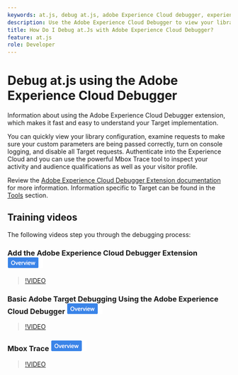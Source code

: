 ```yaml
---
keywords: at.js, debug at.js, adobe Experience Cloud debugger, experience cloud debugger, mbox trace, mbox highlight, debug, debugging, $9
description: Use the Adobe Experience Cloud Debugger to view your library configuration, examine requests, turn on console logging, disable Target call requests, and more.
title: How Do I Debug at.Js with Adobe Experience Cloud Debugger?
feature: at.js
role: Developer
---
```

# Debug at.js using the Adobe Experience Cloud Debugger

Information about using the Adobe Experience Cloud Debugger extension, which makes it fast and easy to understand your Target implementation.

You can quickly view your library configuration, examine requests to make sure your custom parameters are being passed correctly, turn on console logging, and disable all Target requests. Authenticate into the Experience Cloud and you can use the powerful Mbox Trace tool to inspect your activity and audience qualifications as well as your visitor profile.

Review the [Adobe Experience Cloud Debugger Extension documentation](https://experienceleague.adobe.com/docs/debugger/using/experience-cloud-debugger.html) for more information. Information specific to Target can be found in the [Tools](https://experienceleague.adobe.com/docs/debugger/using/tools.html) section.

## Training videos

The following videos step you through the debugging process:

### Add the Adobe Experience Cloud Debugger Extension ![Overview badge](../../assets/overview.png)

>[!VIDEO](https://video.tv.adobe.com/v/23114/?quality=12)

### Basic Adobe Target Debugging Using the Adobe Experience Cloud Debugger ![Overview badge](../../assets/overview.png)

>[!VIDEO](https://video.tv.adobe.com/v/23115/?quality=12)

### Mbox Trace ![Overview badge](../../assets/overview.png)

>[!VIDEO](https://video.tv.adobe.com/v/23113/?quality=12)

